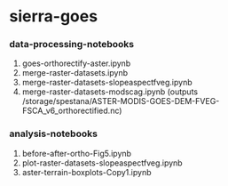 # sierra-goes

### data-processing-notebooks

1. goes-orthorectify-aster.ipynb
2. merge-raster-datasets.ipynb
3. merge-raster-datasets-slopeaspectfveg.ipynb
4. merge-raster-datasets-modscag.ipynb 
(outputs /storage/spestana/ASTER-MODIS-GOES-DEM-FVEG-FSCA_v6_orthorectified.nc)


### analysis-notebooks
1. before-after-ortho-Fig5.ipynb
2. plot-raster-datasets-slopeaspectfveg.ipynb
3. aster-terrain-boxplots-Copy1.ipynb